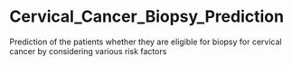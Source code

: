 # Cervical_Cancer_Biopsy_Prediction
Prediction of the patients whether they are eligible for biopsy for cervical cancer by considering various risk factors

